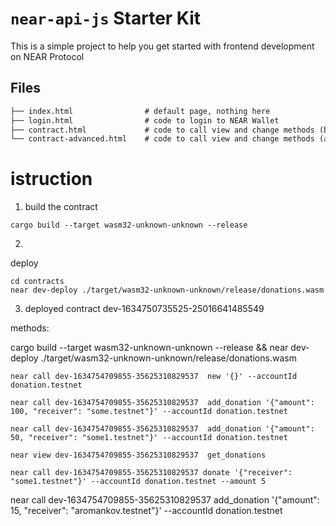 # `near-api-js` Starter Kit

This is a simple project to help you get started with frontend development on NEAR Protocol

## Files

```txt
├── index.html                # default page, nothing here
├── login.html                # code to login to NEAR Wallet
├── contract.html             # code to call view and change methods (basic)
└── contract-advanced.html    # code to call view and change methods (advanced)
```


# istruction

1) build the contract 
```
cargo build --target wasm32-unknown-unknown --release 
```

2)
deploy
```
cd contracts
near dev-deploy ./target/wasm32-unknown-unknown/release/donations.wasm
```

3) deployed contract 
dev-1634750735525-25016641485549

methods: 

cargo build --target wasm32-unknown-unknown --release  && near dev-deploy ./target/wasm32-unknown-unknown/release/donations.wasm

```
near call dev-1634754709855-35625310829537  new '{}' --accountId donation.testnet

near call dev-1634754709855-35625310829537  add_donation '{"amount": 100, "receiver": "some.testnet"}' --accountId donation.testnet

near call dev-1634754709855-35625310829537  add_donation '{"amount": 50, "receiver": "some1.testnet"}' --accountId donation.testnet

near view dev-1634754709855-35625310829537  get_donations

near call dev-1634754709855-35625310829537 donate '{"receiver": "some1.testnet"}' --accountId donation.testnet --amount 5
```

near call dev-1634754709855-35625310829537  add_donation '{"amount": 15, "receiver": "aromankov.testnet"}' --accountId donation.testnet
